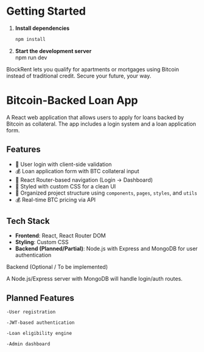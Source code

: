 # Getting Started

1. **Install dependencies**
   ```bash
   npm install
   ```
2. **Start the development server**  
   npm run dev

BlockRent lets you qualify for apartments or mortgages using Bitcoin instead of traditional credit. Secure your future, your way.

# Bitcoin-Backed Loan App

A React web application that allows users to apply for loans backed by Bitcoin as collateral. The app includes a login system and a loan application form.

## Features

- 🔐 User login with client-side validation
- 💰 Loan application form with BTC collateral input
- 🧭 React Router-based navigation (Login → Dashboard)
- 🎨 Styled with custom CSS for a clean UI
- 📁 Organized project structure using `components`, `pages`, `styles`, and `utils`
- 💰 Real-time BTC pricing via API

## Tech Stack

- **Frontend**: React, React Router DOM
- **Styling**: Custom CSS
- **Backend (Planned/Partial)**: Node.js with Express and MongoDB for user authentication

Backend (Optional / To be implemented)

A Node.js/Express server with MongoDB will handle login/auth routes.

## Planned Features

    -User registration

    -JWT-based authentication

    -Loan eligibility engine

    -Admin dashboard
